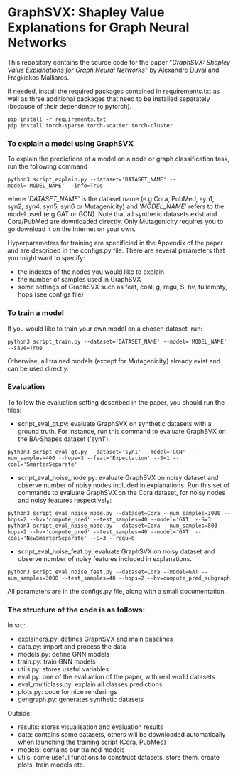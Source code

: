 
# GraphSVX: Shapley Value Explanations for Graph Neural Networks 

This repository contains the source code for the paper "_GraphSVX: Shapley Value Explanations for Graph Neural Networks_"
by Alexandre Duval and Fragkiskos Malliaros. 

If needed, install the required packages contained in requirements.txt as well as three additional packages 
that need to be installed separately (because of their dependency to pytorch). 
```
pip install -r requirements.txt
pip install torch-sparse torch-scatter torch-cluster
```

### To explain a model using GraphSVX
To explain the predictions of a model on a node or graph classification task, run the following command
```
python3 script_explain.py --dataset='DATASET_NAME' --model='MODEL_NAME' --info=True
```
where '_DATASET_NAME_' is the dataset name (e.g Cora, PubMed, syn1, syn2, syn4, syn5, syn6 or Mutagenicity) and 
'_MODEL_NAME_' refers to the model used (e.g GAT or GCN). Note that all synthetic datasets exist and Cora/PubMed are downloaded directly. Only Mutagenicity
requires you to go download it on the Internet on your own. 

Hyperparameters for training are specificied in the Appendix of the paper
and are described in the configs.py file. There are several parameters that you might want to specify: 
- the indexes of the nodes you would like to explain
- the number of samples used in GraphSVX
- some settings of GraphSVX such as feat, coal, g, regu, S, hv, fullempty, hops (see configs file)

### To train a model 
If you would like to train your own model on a chosen dataset, run: 
```
python3 script_train.py --dataset='DATASET_NAME' --model='MODEL_NAME' --save=True
```
Otherwise, all trained models (except for Mutagenicity) already exist and can be used directly. 

### Evaluation 
To follow the evaluation setting described in the paper, you should run the files: 
- script_eval_gt.py: evaluate GraphSVX on synthetic datasets with a ground truth. For instance, run this command to evaluate GraphSVX on the BA-Shapes dataset ('syn1'). 
```
python3 script_eval_gt.py --dataset='syn1' --model='GCN' --num_samples=400 --hops=3 --feat='Expectation' --S=1 --coal='SmarterSeparate'
```
- script_eval_noise_node.py: evaluate GraphSVX on noisy dataset and observe number of noisy nodes included in explanations. Run this set of commands to evaluate GraphSVX on the Cora dataset, for noisy nodes and noisy features respectively: 
```
python3 script_eval_noise_node.py --dataset=Cora --num_samples=3000 --hops=2 --hv='compute_pred' --test_samples=40 --model='GAT' --S=3 
python3 script_eval_noise_node.py --dataset=Cora --num_samples=800 --hops=2 --hv='compute_pred' --test_samples=40 --model='GAT' --coal='NewSmarterSeparate' --S=3 --regu=0
```
- script_eval_noise_feat.py: evaluate GraphSVX on noisy dataset and observe number of noisy features included in explanations.
```
python3 script_eval_noise_feat.py --dataset=Cora --model=GAT --num_samples=3000 --test_samples=40 --hops=2 --hv=compute_pred_subgraph
```

All parameters are in the configs.py file, along with a small documentation. 


### The structure of the code is as follows: 
In src: 
- explainers.py: defines GraphSVX and main baselines
- data.py: import and process the data 
- models.py: define GNN models
- train.py: train GNN models
- utils.py: stores useful variables
- eval.py: one of the evaluation of the paper, with real world datasets
- eval_multiclass.py: explain all classes predictions
- plots.py: code for nice renderings
- gengraph.py: generates synthetic datasets

Outside: 
- results: stores visualisation and evaluation results
- data: contains some datasets, others will be downloaded automatically when launching the training script (Cora, PubMed)
- models: contains our trained models
- utils: some useful functions to construct datasets, store them, create plots, train models etc. 
